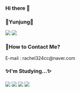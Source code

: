 ### Hi there 👋

<!--
**Yunjung324/Yunjung324** is a ✨ _special_ ✨ repository because its `README.md` (this file) appears on your GitHub profile.

Here are some ideas to get you started:

- 🔭 I’m currently working on ...
- 🌱 I’m currently learning ...
- 👯 I’m looking to collaborate on ...
- 🤔 I’m looking for help with ...
- 💬 Ask me about ...
- 📫 How to reach me: ...
- 😄 Pronouns: ...
- ⚡ Fun fact: ...
-->

<h3>🌱Yunjung💜</h3>
<div>
  <a href = "https://blog.naver.com/rachel324cc"><img src="https://img.shields.io/badge/-blog-green"/></a>
  <a href = "https://www.instagram.com/dbswjd_324"><img src="https://img.shields.io/badge/Instagram-E4405F?style=flat&logo=Instagram&logoColor=white"/></a>
</div>

<h3>💌How to Contact Me?</h3>
<div>
  E-mail : rachel324cc@naver.com<br>
</div>

<h3>✨I'm Studying...✨<h3>
<a><img src="https://img.shields.io/badge/HTML5-E34F26?style=flat&logo=HTML5&logoColor=black"/></a>
<a><img src="https://img.shields.io/badge/CSS-1572B6?style=flat&logo=CSS3&logoColor=black"/></a>
<a><img src="https://img.shields.io/badge/JavaScript-F7DF1E?style=flat&logo=JavaScript&logoColor=black"/></a>
<a><img src="https://img.shields.io/badge/Python-3776AB?style=flat&logo=Python&logoColor=black"/></a>
